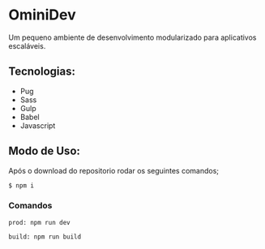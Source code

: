 <h1> OminiDev </h1>

Um pequeno ambiente de desenvolvimento modularizado para aplicativos escaláveis.


## Tecnologias:

- Pug 
- Sass
- Gulp
- Babel
- Javascript


## Modo de Uso:

Após o download do repositorio rodar os seguintes comandos;

```
$ npm i
```
<!--
ou 
```
$ npm i gulp gulp-sass gulp-pug gulp-uglify gulp-autoprefixer gulp-concat browser-sync gulp-babel @babel/core @babel/preset-env
```-->

### Comandos
```
prod: npm run dev
```
```
build: npm run build
```
